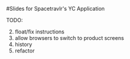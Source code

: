 #Slides for Spacetravlr's YC Application

TODO:

 2. float/fix instructions
 3. allow browsers to switch to product screens
 4. history
 5. refactor
